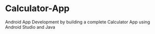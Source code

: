 # Calculator-App
Android App Development by building a complete Calculator App using Android Studio and Java
